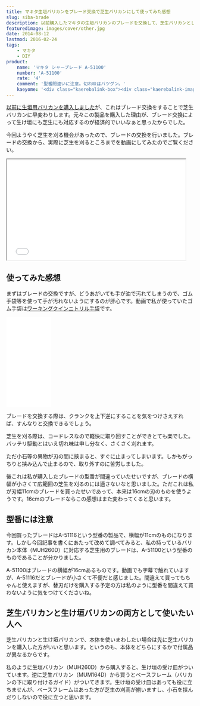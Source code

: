```yaml
---
title: マキタ生垣バリカンをブレード交換で芝生バリカンにして使ってみた感想
slug: siba-brade
description: 以前購入したマキタの生垣バリカンのブレードを交換して、芝生バリカンとして使ってみました。切れ味も良くて庭の芝生の手入れをするのには十分な性能です。コードで邪魔されることもありませんし、本体を共通利用できるので経済的でいいですね。
featuredimage: images/cover/other.jpg
date: 2014-08-12
lastmod: 2016-02-24
tags: 
    - マキタ
    - DIY
product:
    name: 'マキタ シャーブレード A-51100'
    number: 'A-51100'
    rate: '4'
    comment: '型番間違いに注意。切れ味はバツグン。'
    kaeyome: '<div class="kaerebalink-box"><div class="kaerebalink-image"><a href="https://www.amazon.co.jp/exec/obidos/ASIN/B003I862E4/illusionspace-22/ref=nosim/" rel="nofollow" target="_blank"><img src="https://ecx.images-amazon.com/images/I/411aHXY9axL._SL160_.jpg" style="border: none;" /></a></div><div class="kaerebalink-info"><div class="kaerebalink-name"><a href="https://www.amazon.co.jp/exec/obidos/ASIN/B003I862E4/illusionspace-22/ref=nosim/" rel="nofollow" target="_blank">マキタ シャーブレード A-51100</a><div class="kaerebalink-powered-date">posted with <a href="https://kaereba.com" rel="nofollow" target="_blank">カエレバ</a></div></div><div class="kaerebalink-detail"> マキタ     </div><div class="kaerebalink-link1"><div class="shoplinkamazon"><a href="https://www.amazon.co.jp/gp/search?keywords=A-51100&__mk_ja_JP=%83J%83%5E%83J%83i&tag=illusionspace-22" rel="nofollow" target="_blank" title="アマゾン" >Amazonで購入</a></div><div class="shoplinkrakuten"><a href="https://hb.afl.rakuten.co.jp/hgc/0e95387f.f2aef20d.0e953880.25e412bd/?pc=http%3A%2F%2Fsearch.rakuten.co.jp%2Fsearch%2Fmall%2FA-51100%2F-%2Ff.1-p.1-s.1-sf.0-st.A-v.2%3Fx%3D0%26scid%3Daf_ich_link_urltxt%26m%3Dhttp%3A%2F%2Fm.rakuten.co.jp%2F" rel="nofollow" target="_blank" title="楽天市場" >楽天市場で購入</a></div></div></div><div class="booklink-footer" style="clear: left"></div></div>'
---
```


<a href="https://wantit.gcreate.jp/ikegakibarikan/" title="ちょっとした庭木の剪定には、バッテリ式のバリカンがおすすめ">以前に生垣用バリカンを購入しました</a>が、これはブレード交換をすることで芝生バリカンに早変わりします。元々この製品を購入した理由が、ブレード交換によって生け垣にも芝生にも対応するのが経済的でいいなぁと思ったからでした。

今回ようやく芝生を刈る機会があったので、ブレードの交換を行いました。ブレードの交換から、実際に芝生を刈るところまでを動画にしてみたのでご覧ください。

<iframe width="480" height="270" src="//www.youtube.com/embed/LMsvkaz_EXo" allowfullscreen></iframe>

## 使ってみた感想

まずはブレードの交換ですが、どうあがいても手が油で汚れてしまうので、ゴム手袋等を使って手が汚れないようにするのが肝心です。動画で私が使っていたゴム手袋は<a href="https://wantit.gcreate.jp/nitorirutebukuro/" title="手を汚れ、ニオイの付着から守る使い捨てゴム手袋">ワーキングクインニトリル手袋</a>です。

<iframe style="width:120px;height:240px;" marginwidth="0" marginheight="0" scrolling="no" frameborder="0" src="//rcm-fe.amazon-adsystem.com/e/cm?lt1=_blank&bc1=000000&IS2=1&bg1=FFFFFF&fc1=000000&lc1=0000FF&t=illusionspace-22&language=ja_JP&o=9&p=8&l=as4&m=amazon&f=ifr&ref=as_ss_li_til&asins=B01CZ8HDB8&linkId=367d44b57c7e26d44aaa035a73ebe5ec"></iframe>

ブレードを交換する際は、クランクを上下逆にすることを気をつけさえすれば、すんなりと交換できるでしょう。

芝生を刈る際は、コードレスなので軽快に取り回すことができとても楽でした。バッテリ駆動とはいえ切れ味は申し分なく、さくさく刈れます。

ただ小石等の異物が刃の間に挟まると、すぐに止まってしまいます。しかもがっちりと挟み込んで止まるので、取り外すのに苦労しました。

後これは私が購入したブレードの型番が間違っていたせいですが、ブレードの横幅が小さくて広範囲の芝生を刈るのには適さないなと思いました。ただこれは私が刃幅11cmのブレードを買ったせいであって、本来は16cmの刃のものを使うようです。16cmのブレードならこの感想はまた変わってくると思います。


## 型番には注意


今回買ったブレードはA-51116という型番の製品で、横幅が11cmのものになります。しかし今回記事を書くにあたって改めて調べてみると、私の持っているバリカン本体（MUH260D）に対応する芝生用のブレードは、A-51100という型番のものであることが分かりました。

A-51100はブレードの横幅が16cmあるものです。動画でも字幕で触れていますが、A-51116だとブレードが小さくて不便だと感じました。間違えて買ってもちゃんと使えますが、替刃だけを購入する予定の方は私のように型番を間違えて買わないように気をつけてくださいね。


## 芝生バリカンと生け垣バリカンの両方として使いたい人へ


芝生バリカンと生け垣バリカンで、本体を使いまわしたい場合は先に芝生バリカンを購入した方がいいと思います。というのも、本体をどちらにするかで付属品が異なるからです。

私のように生垣バリカン（MUH260D）から購入すると、生け垣の受け皿がついています。逆に芝生バリカン（MUM164D）から買うとベースフレーム（バリカンの下に取り付けるガイド）がついてきます。生け垣の受け皿はあっても役に立ちませんが、ベースフレームはあった方が芝生の刈高が揃いますし、小石を挟んだりしないので役に立つと思います。

